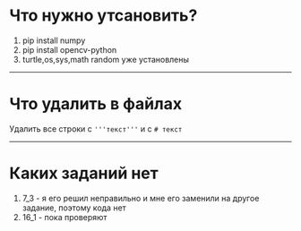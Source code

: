 # Что нужно утсановить?
 1. pip install numpy
 2. pip install opencv-python
 3. turtle,os,sys,math random уже установлены
____
# Что удалить в файлах
Удалить все строки с
```'''текст'''``` и с ```# текст```
____
# Каких заданий нет
1.  7_3 - я его решил неправильно и мне его заменили на другое задание, поэтому кода нет
2.  16_1 - пока проверяют
    
